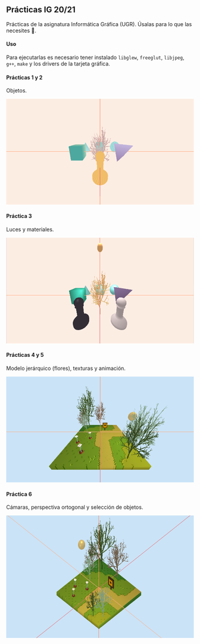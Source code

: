 ## Prácticas IG 20/21

Prácticas de la asignatura Informática Gráfica (UGR). Úsalas para lo que las necesites :sunflower:.

#### Uso
Para ejecutarlas es necesario tener instalado `libglew`, `freeglut`, `libjpeg`, `g++`, `make` y los drivers de la tarjeta gráfica. 

#### Prácticas 1 y 2
Objetos.

![Práctica 2](https://github.com/arguellesm/IG/blob/main/P2.png)

#### Práctica 3
Luces y materiales.

![Práctica 2](https://github.com/arguellesm/IG/blob/main/P3.png)

#### Prácticas 4 y 5
Modelo jerárquico (flores), texturas y animación.

![Práctica 5](https://github.com/arguellesm/IG/blob/main/P5.png)

#### Práctica 6
Cámaras, perspectiva ortogonal y selección de objetos.

![Práctica 6](https://github.com/arguellesm/IG/blob/main/P6.png)
